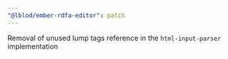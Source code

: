 ```yaml
---
"@lblod/ember-rdfa-editor": patch
---
```


Removal of unused lump tags reference in the `html-input-parser` implementation
